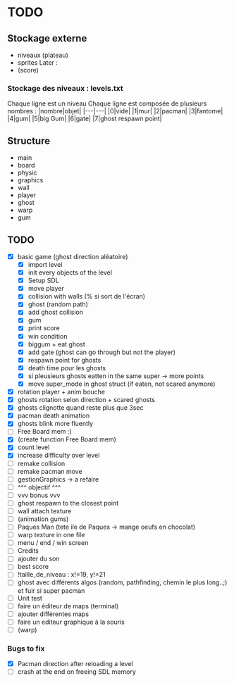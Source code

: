 # TODO

## Stockage externe

- niveaux (plateau)
- sprites
Later :
- (score)

### Stockage des niveaux : levels.txt
Chaque ligne est un niveau
Chaque ligne est composée de plusieurs nombres :
|nombre|objet|
|---|---|
|0|vide|
|1|mur|
|2|pacman|
|3|fantome|
|4|gum|
|5|big Gum|
|6|gate|
|7|ghost respawn point|


## Structure

- main
- board
- physic
- graphics
- wall
- player
- ghost
- warp
- gum

## TODO

- [x] basic game (ghost direction aléatoire)
  - [X] import level
  - [X] init every objects of the level
  - [X] Setup SDL
  - [X] move player
  - [X] collision with walls (% si sort de l'écran)
  - [X] ghost (random path)
  - [X] add ghost collision
  - [X] gum
  - [X] print score
  - [x] win condition
  - [x] biggum + eat ghost
  - [x] add gate (ghost can go through but not the player)
  - [x] respawn point for ghosts
  - [x] death time pour les ghosts
  - [x] si pleusieurs ghosts eatten in the same super -> more points
  - [x] move super_mode in ghost struct (if eaten, not scared anymore)
- [x] rotation player + anim bouche 
- [x] ghosts rotation selon direction + scared ghosts
- [x] ghosts clignotte quand reste plus que 3sec
- [x] pacman death animation
- [x] ghosts blink more fluently
- [ ] Free Board mem :)
- [x] (create function Free Board mem)
- [x] count level
- [x] increase difficulty over level
- [ ] remake collision
- [ ] remake pacman move
- [ ] gestionGraphics -> a refaire
- [ ] ^^^ objectif ^^^
- [ ] vvv  bonus   vvv 
- [ ] ghost respawn to the closest point
- [ ] wall attach texture
- [ ] (animation gums)
- [ ] Paques Man (tete ile de Paques -> mange oeufs en chocolat)
- [ ] warp texture in one file
- [ ] menu / end / win screen
- [ ] Credits
- [ ] ajouter du son
- [ ] best score
- [ ] !taille_de_niveau : x!=19, y!=21
- [ ] ghost avec différents algos (random, pathfinding, chemin le plus long..;) et fuir si super pacman
- [ ] Unit test
- [ ] faire un éditeur de maps (terminal)
- [ ] ajouter différentes maps
- [ ] faire un editeur graphique à la souris
- [ ] (warp)

### Bugs to fix

- [x] Pacman direction after reloading a level
- [ ] crash at the end on freeing SDL memory